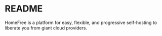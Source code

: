 README
======

HomeFree is a platform for easy, flexible, and progressive self-hosting to
liberate you from giant cloud providers.
